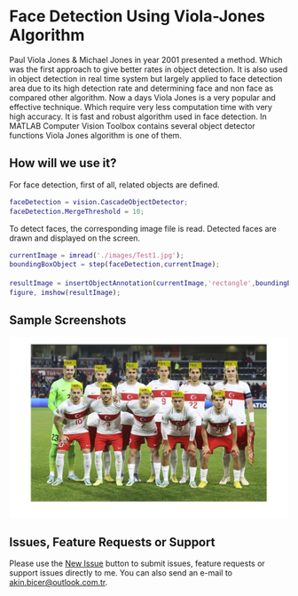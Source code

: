 # Face Detection Using Viola-Jones Algorithm 

Paul Viola Jones & Michael Jones in year 2001 presented a method. Which was the first approach to give better rates in object detection. It is also used in object detection in real time system but largely applied to face detection area due to its high detection rate and determining face and non face as compared other algorithm. Now a days Viola Jones is a very popular and effective technique. Which require very less computation time with very high accuracy. It is fast and robust algorithm used in face detection. In MATLAB Computer Vision Toolbox contains several object detector functions Viola Jones algorithm is one of them.

## How will we use it?

For face detection, first of all, related objects are defined.

```matlab
faceDetection = vision.CascadeObjectDetector;
faceDetection.MergeThreshold = 10;
```
To detect faces, the corresponding image file is read. Detected faces are drawn and displayed on the screen.

```matlab
currentImage = imread('./images/Test1.jpg');
boundingBoxObject = step(faceDetection,currentImage);

resultImage = insertObjectAnnotation(currentImage,'rectangle',boundingBoxObject,'Face');
figure, imshow(resultImage);
```

## Sample Screenshots

![App Screenshot](https://github.com/akinbicer/face-detection-using-viola-jones-algorithm/raw/main/images/Test1-Output.jpg)

## Issues, Feature Requests or Support
Please use the [New Issue](https://github.com/akinbicer/face-detection-using-viola-jones-algorithm/issues/new) button to submit issues, feature requests or support issues directly to me. You can also send an e-mail to akin.bicer@outlook.com.tr.
